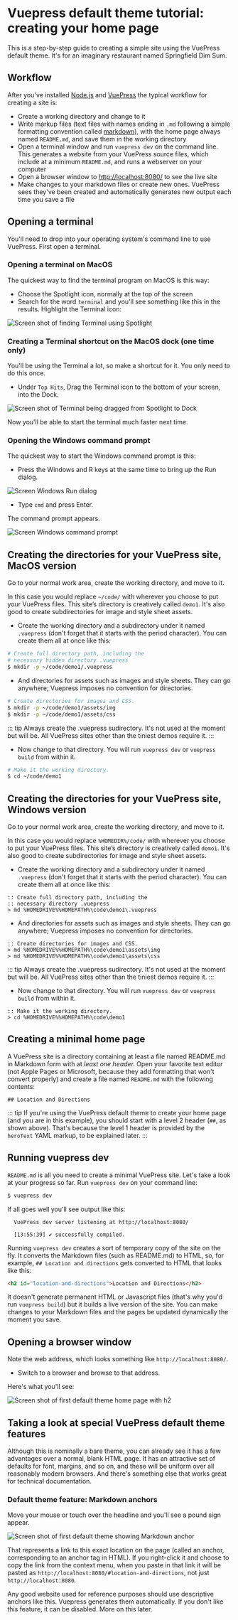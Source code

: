 # Vuepress default theme tutorial: creating your home page

This is a step-by-step guide to creating a simple site
using the VuePress default theme. It's for an imaginary
restaurant named Springfield Dim Sum.

## Workflow

After you've installed [Node.js](https://nodejs.org) and [VuePress](https://vuepress.vuejs.org/guide/getting-started.html)
the typical workflow for creating a site is:

* Create a working directory and change to it
* Write markup files (text files with names ending in `.md` following a simple formatting convention
called [markdown](https://en.wikipedia.org/wiki/Markdown)), with the home page always named `README.md`,
and save them in the working directory
* Open a terminal window and run `vuepress dev` on the command line. This generates a website from
your VuePress source files, which include at a minimum `README.md`, and runs a webserver on your computer
* Open a browser window to [http://localhost:8080/](http://localhost:8080/) to see the live site
* Make changes to your markdown files or create new ones. VuePress sees they've been created and 
automatically generates new output each time you save a file

## Opening a terminal

You'll need to drop into your operating system's command line to use VuePress. First open
a terminal.

### Opening a terminal on MacOS

The quickest way to find the terminal program on MacOS is this way:

* Choose the Spotlight icon, normally at the top of the screen
* Search for the word `terminal` and you'll see something like this in the results. Highlight the Terminal icon:

![Screen shot of finding Terminal using Spotlight](./assets/img/macos-spotlight-terminal.png)

### Creating a Terminal shortcut on the MacOS dock (one time only)

You'll be using the Terminal a lot, so make a shortcut for it. You only need to
do this once.

* Under `Top Hits`, Drag the Terminal icon to the bottom of your screen, into the Dock.

![Screen shot of Terminal being dragged from Spotlight to Dock](./assets/img/macos-dock-dragging-terminal.png)

Now you'll be able to start the terminal much faster next time.

### Opening the Windows command prompt

The quickest way to start the Windows command prompt is this:

* Press the Windows and R keys at the same time to bring up the Run dialog.

![Screen Windows Run dialog](./assets/img/screenshot-windows-run-dialog.png)

* Type `cmd` and press Enter.

The command prompt appears.

![Screen Windows command prompt](./assets/img/cmd-prompt.png)

## Creating the directories for your VuePress site, MacOS version

Go to your normal work area, create the working directory, and move to it. 

In this case you would replace `~/code/` with wherever you choose to put your VuePress files. This site’s directory is creatively called `demo1`. It's also good to create subdirectories
for image and style sheet assets.

* Create the working directory and a subdirectory under it named `.vuepress` (don't forget that it starts with the period character). You can create them all at once like this:

```bash
# Create full directory path, including the
# necessary hidden directory .vuepress
$ mkdir -p ~/code/demo1/.vuepress
```

* And directories for assets such as images and style sheets. They can go anywhere; Vuepress imposes no convention for directories.

```bash
# Create directories for images and CSS.
$ mkdir -p ~/code/demo1/assets/img
$ mkdir -p ~/code/demo1/assets/css
```

::: tip
Always create the .vuepress sudirectory. It's not used at the moment but will be. All
VuePress sites other than the tiniest demos require it.
:::
* Now change to that directory. You will run `vuepress dev` or `vuepress build` from within it.

```bash
# Make it the working directory.
$ cd ~/code/demo1
```

## Creating the directories for your VuePress site, Windows version

Go to your normal work area, create the working directory, and move to it. 

In this case you would replace `%HOMEDIR%/code/` with wherever you choose to put your VuePress files. This site’s directory is creatively called `demo1`. It's also good to create subdirectories
for image and style sheet assets.

* Create the working directory and a subdirectory under it named `.vuepress` (don't forget that it starts with the period character). You can create them all at once like this:

```batch
:: Create full directory path, including the
:: necessary directory .vuepress
> md %HOMEDRIVE%%HOMEPATH%\code\demo1\.vuepress
```

* And directories for assets such as images and style sheets. They can go anywhere; Vuepress imposes no convention for directories.

```batch
:: Create directories for images and CSS.
> md %HOMEDRIVE%%HOMEPATH%\code\demo1\assets\img
> md %HOMEDRIVE%%HOMEPATH%\code\demo1\assets\css
```

::: tip
Always create the .vuepress sudirectory. It's not used at the moment but will be. All
VuePress sites other than the tiniest demos require it.
:::
* Now change to that directory. You will run `vuepress dev` or `vuepress build` from within it.

```batch
:: Make it the working directory.
> cd %HOMEDRIVE%%HOMEPATH%\code\demo1
```

## Creating a minimal home page

A VuePress site is a directory containing at least a file named README.md in Markdown form with at *least
one header.* Open your favorite text editor (not Apple Pages or Microsoft, because they add
formatting that won't convert properly) and create a file named `README.md` with the following contents:

```
## Location and Directions
```

<!-- tip TIP FOR DEFAULT THEME USERS -->

::: tip
If you're using the VuePress default theme to create your home page (and you are in this example), 
you should start
with a level 2 header (`##`, as shown above). That's because the level 1 header
is provided by the `heroText` YAML markup, to be explained later.
:::

## Running vuepress dev

`README.md` is all you need to create a minimal VuePress site. Let's take a look at your progress so far. Run `vuepress dev` on your command line:

```bash
$ vuepress dev
```

If all goes well you'll see output like this:

```
  VuePress dev server listening at http://localhost:8080/

  [13:55:39] ✔ successfully compiled.
```

Running `vuepress dev` creates a sort of temporary copy of the site on the fly. It converts the Markdown files (such as README.md) to HTML, so, for example, `## Location and directions` gets converted to HTML that looks like this:

```html
<h2 id="location-and-directions">Location and Directions</h2> 
```

It doesn't generate permanent HTML or Javascript files (that's why you'd run `vuepress build`) but it builds a live version of the site. You can make changes
to your Markdown files and the pages be updated dynamically the moment you save.

## Opening a browser window

Note the web address, which looks something like `http://localhost:8080/`. 

* Switch to a browser and browse to that address. 

Here's what you'll see:

![Screen shot of first default theme home page with h2](/assets/img/default1-h2.png)


## Taking a look at special VuePress default theme features

Although this is nominally a bare theme, you can already see it has a few advantages over a normal, blank HTML page. 
It has an attractive set of defaults for font, margins, and so on, and these will be uniform over all reasonably 
modern browsers. And there's something else that works great for technical documentation.

### Default theme feature: Markdown anchors

Move your mouse or touch over the headline and you'll see a pound sign appear.

![Screen shot of first default theme showing Markdown anchor](./assets/img/default1-anchor.png)

That represents a link to this exact location on the page (called an anchor, corresponding to an
anchor tag in HTML). If you right-click it and choose to copy the link from the context menu, 
when you paste in that link it will be pasted as `http://localhost:8080/#location-and-directions`, not
just `http://localhost:8080`.

Any good website used for reference purposes should use descriptive anchors like this. Vuepress
generates them automatically. If you don't like this feature, it can be disabled. More on this later.






